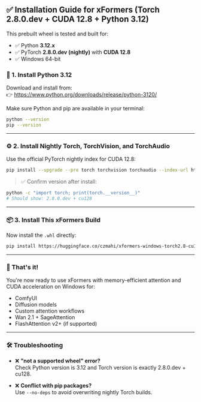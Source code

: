 
## ✅ Installation Guide for xFormers (Torch 2.8.0.dev + CUDA 12.8 + Python 3.12)

This prebuilt wheel is tested and built for:

- ✅ Python **3.12.x**
- ✅ PyTorch **2.8.0.dev (nightly)** with **CUDA 12.8**
- ✅ Windows 64-bit

### 🔧 1. Install Python 3.12

Download and install from:  
👉 https://www.python.org/downloads/release/python-3120/

Make sure Python and pip are available in your terminal:

```bash
python --version
pip --version
```

---

### ⚙️ 2. Install Nightly Torch, TorchVision, and TorchAudio

Use the official PyTorch nightly index for CUDA 12.8:

```bash
pip install --upgrade --pre torch torchvision torchaudio --index-url https://download.pytorch.org/whl/nightly/cu128
```

> ✅ Confirm version after install:

```bash
python -c "import torch; print(torch.__version__)"
# Should show: 2.8.0.dev + cu128
```

---

### 📦 3. Install This xFormers Build

Now install the `.whl` directly:

```bash
pip install https://huggingface.co/czmahi/xformers-windows-torch2.8-cu128-py312/resolve/main/xformers-0.0.30+f2de641e.d20250418-cp312-cp312-win_amd64.whl --no-deps
```

---

### 🚀 That's it!

You're now ready to use xFormers with memory-efficient attention and CUDA acceleration on Windows for:

- ComfyUI
- Diffusion models
- Custom attention workflows
- Wan 2.1 + SageAttention
- FlashAttention v2+ (if supported)

---

### 🛠️ Troubleshooting

- ❌ **"not a supported wheel" error?**  
  Check Python version is 3.12 and Torch version is exactly 2.8.0.dev + cu128.
  
- ❌ **Conflict with pip packages?**  
  Use `--no-deps` to avoid overwriting nightly Torch builds.
